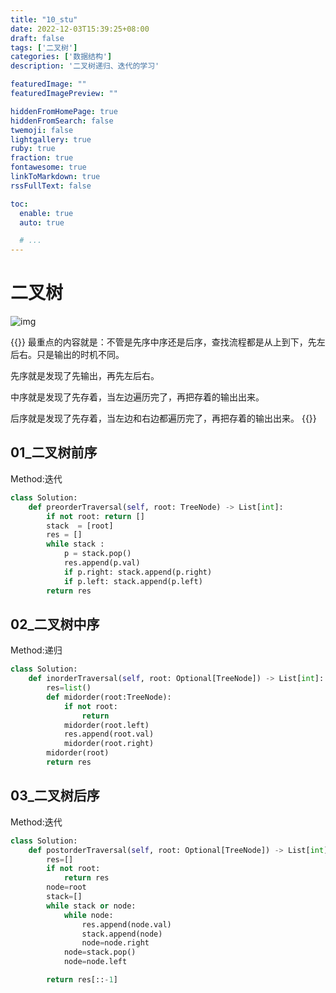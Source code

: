 ```yaml
---
title: "10_stu"
date: 2022-12-03T15:39:25+08:00
draft: false
tags: ['二叉树']
categories: ['数据结构']
description: '二叉树递归、迭代的学习'

featuredImage: ""
featuredImagePreview: ""

hiddenFromHomePage: true
hiddenFromSearch: false
twemoji: false
lightgallery: true
ruby: true
fraction: true
fontawesome: true
linkToMarkdown: true
rssFullText: false

toc:
  enable: true
  auto: true

  # ...
---
```


<!--more-->
# 二叉树

![img](https://m.360buyimg.com/babel/jfs/t1/11877/31/20745/150895/638b3faeEfcb34dfc/3f604924123fd457.png "")

{{<admonition note>}}
最重点的内容就是：不管是先序中序还是后序，查找流程都是从上到下，先左后右。只是输出的时机不同。

先序就是发现了先输出，再先左后右。

中序就是发现了先存着，当左边遍历完了，再把存着的输出出来。

后序就是发现了先存着，当左边和右边都遍历完了，再把存着的输出出来。
{{</admonition>}}

## 01_二叉树前序

Method:迭代

```python
class Solution:
    def preorderTraversal(self, root: TreeNode) -> List[int]:
        if not root: return []
        stack  = [root]
        res = []
        while stack :
            p = stack.pop()
            res.append(p.val)
            if p.right: stack.append(p.right)
            if p.left: stack.append(p.left)
        return res
```

## 02_二叉树中序

Method:递归

```python
class Solution:
    def inorderTraversal(self, root: Optional[TreeNode]) -> List[int]:
        res=list()
        def midorder(root:TreeNode):
            if not root:
                return
            midorder(root.left)
            res.append(root.val)
            midorder(root.right)
        midorder(root)
        return res
```
## 03_二叉树后序

Method:迭代

```python
class Solution:
    def postorderTraversal(self, root: Optional[TreeNode]) -> List[int]:
        res=[]
        if not root:
            return res
        node=root
        stack=[]
        while stack or node:
            while node:
                res.append(node.val)
                stack.append(node)
                node=node.right
            node=stack.pop()
            node=node.left

        return res[::-1]
```
